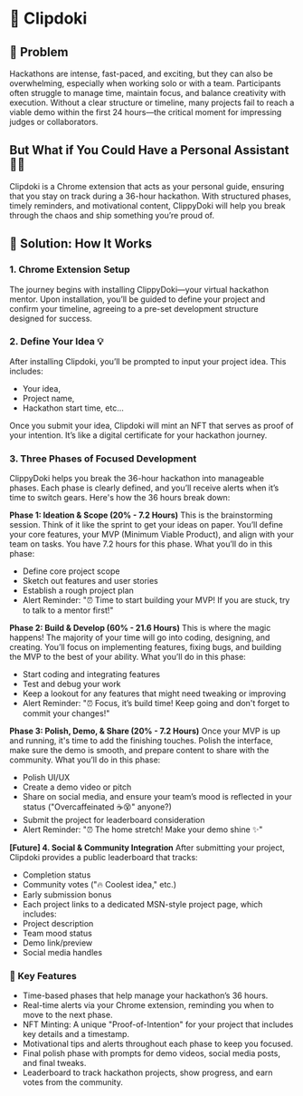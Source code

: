 
# 📎 Clipdoki

## 🧠 Problem
Hackathons are intense, fast-paced, and exciting, but they can also be overwhelming, especially when working solo or with a team. Participants often struggle to manage time, maintain focus, and balance creativity with execution. Without a clear structure or timeline, many projects fail to reach a viable demo within the first 24 hours—the critical moment for impressing judges or collaborators.

## But What if You Could Have a Personal Assistant 🧑‍💻
Clipdoki is a Chrome extension that acts as your personal guide, ensuring that you stay on track during a 36-hour hackathon. With structured phases, timely reminders, and motivational content, ClippyDoki will help you break through the chaos and ship something you’re proud of.

## 🎯 Solution: How It Works

### **1. Chrome Extension Setup**
The journey begins with installing ClippyDoki—your virtual hackathon mentor. Upon installation, you’ll be guided to define your project and confirm your timeline, agreeing to a pre-set development structure designed for success.

### **2. Define Your Idea 💡**
After installing Clipdoki, you’ll be prompted to input your project idea. This includes:
- Your idea,
- Project name,
- Hackathon start time, etc...

Once you submit your idea, Clipdoki will mint an NFT that serves as proof of your intention. It’s like a digital certificate for your hackathon journey.

### **3. Three Phases of Focused Development**
ClippyDoki helps you break the 36-hour hackathon into manageable phases. Each phase is clearly defined, and you’ll receive alerts when it’s time to switch gears. Here's how the 36 hours break down:

**Phase 1: Ideation & Scope (20% - 7.2 Hours)**
This is the brainstorming session. Think of it like the sprint to get your ideas on paper. You’ll define your core features, your MVP (Minimum Viable Product), and align with your team on tasks. You have 7.2 hours for this phase.
What you’ll do in this phase:
- Define core project scope
- Sketch out features and user stories
- Establish a rough project plan
- Alert Reminder: "⏰ Time to start building your MVP! If you are stuck, try to talk to a mentor first!"

**Phase 2: Build & Develop (60% - 21.6 Hours)**
This is where the magic happens! The majority of your time will go into coding, designing, and creating. You’ll focus on implementing features, fixing bugs, and building the MVP to the best of your ability.
What you’ll do in this phase:
- Start coding and integrating features
- Test and debug your work
- Keep a lookout for any features that might need tweaking or improving
- Alert Reminder: "⏰ Focus, it’s build time! Keep going and don't forget to commit your changes!"

**Phase 3: Polish, Demo, & Share (20% - 7.2 Hours)**
Once your MVP is up and running, it's time to add the finishing touches. Polish the interface, make sure the demo is smooth, and prepare content to share with the community.
What you’ll do in this phase:
- Polish UI/UX
- Create a demo video or pitch
- Share on social media, and ensure your team’s mood is reflected in your status ("Overcaffeinated ☕😵" anyone?)
- Submit the project for leaderboard consideration
- Alert Reminder: "⏰ The home stretch! Make your demo shine ✨"

**[Future] 4. Social & Community Integration**
After submitting your project, Clipdoki provides a public leaderboard that tracks:
- Completion status
- Community votes ("🔥 Coolest idea," etc.)
- Early submission bonus
- Each project links to a dedicated MSN-style project page, which includes:
- Project description
- Team mood status
- Demo link/preview
- Social media handles

### 🚨 Key Features
- Time-based phases that help manage your hackathon’s 36 hours.
- Real-time alerts via your Chrome extension, reminding you when to move to the next phase.
- NFT Minting: A unique "Proof-of-Intention" for your project that includes key details and a timestamp.
- Motivational tips and alerts throughout each phase to keep you focused.
- Final polish phase with prompts for demo videos, social media posts, and final tweaks.
- Leaderboard to track hackathon projects, show progress, and earn votes from the community.
